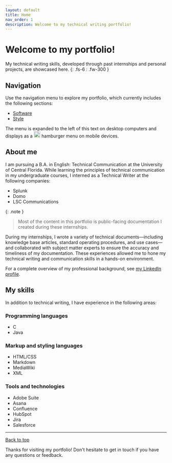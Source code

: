 ```yaml
---
layout: default
title: Home
nav_order: 1
description: Welcome to my technical writing portfolio!
---
```


# Welcome to my portfolio!

My technical writing skills, developed through past internships and personal projects, are showcased here.
{: .fs-6 : .fw-300 }

## Navigation 

Use the navigation menu to explore my portfolio, which currently includes the following sections:

- [Software](/portfolio/Software)
- [Style](/portfolio/Style)

The menu is expanded to the left of this text on desktop computers and displays as a <img src="https://github.com/haileytapia/portfolio/assets/78626762/d3f823ac-7ddd-40da-88e5-2ca5b7f4f22b" width="20"> hamburger menu on mobile devices.

## About me

I am pursuing a B.A. in English: Technical Communication at the University of Central Florida. While learning the principles of technical communication in my undergraduate courses, I interned as a Technical Writer at the following companies:

- Splunk
- Domo
- LSC Communications

{:  .note }
> Most of the content in this portfolio is public-facing documentation I created during these internships.

During my internships, I wrote a variety of technical documents—including knowledge base articles, standard operating procedures, and use cases—and collaborated with subject matter experts to ensure the accuracy and timeliness of my documentation. These experiences allowed me to hone my technical writing and communication skills in a hands-on environment.

For a complete overview of my professional background, see [my LinkedIn profile](https://www.linkedin.com/in/haileytapia/).

## My skills

In addition to technical writing, I have experience in the following areas:

### Programming languages

- C
- Java

### Markup and styling languages

- HTML/CSS
- Markdown
- MediaWiki
- XML

### Tools and technologies

- Adobe Suite
- Asana
- Confluence
- HubSpot
- Jira
- Salesforce

---

[Back to top](#top)

Thanks for visiting my portfolio! Don't hesitate to get in touch if you have any questions or feedback.
